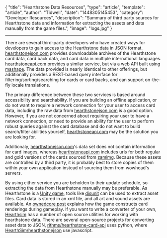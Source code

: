 
{
	"title": "Hearthstone Data Resources",
	"type": "article",
	"template": "article",
	"author": "Tidwell",
	"date": "1448305145453",
	"category": "Developer Resources",
	"description": "Summary of third party sources for Hearthstone data and information for extracting the assets and data manually from the game files.",
	"image": "logs.jpg"
}

---

There are several third-party developers who have created ways for developers to gain access to the Hearthstone data in JSON format.  [hearthstonejson.com][1]  provides downloadable archives of the Hearthstone card data, card back data, and card data in multiple international languages.  [hearthstoneapi.com][2] provides a similar service, but via a web API built using [mashape][3].  The data provided is nearly identical to other offerings, but additionally provides a REST-based query interface for filtering/sorting/searching for cards or card backs, and can support on-the-fly locale translations.

The primary difference between these two services is based around accessibility and searchability.  If you are building an offline application, or do not want to require a network connection for your user to access card data, including the raw data from [hearthstonejson.com][1] is a good option.  However, if you are not concerned about requiring your user to have a network connection, or need to provide an ability for the user to perform robust queries against the card database and do not want to build search/filter abilities yourself, [hearthstoneapi.com][2] may be the solution you are looking for.

Additionaly, [hearthstonejson.com][1]'s data set does not contain information for card images, whereas [hearthstoneapi.com][2] includes urls for both regular and gold versions of the cards sourced from [zamimg][4].  Because these assets are controlled by a third party, it is probably best to store copies of them within your own application instead of sourcing them from wowhead's servers. 

By using either service you are beholden to their update schedule, so extracting the data from Hearthstone manually may be preferable.  As Hearthstone is a [Unity game][6], tools like [disunit][7] can be used to extract asset files.  Card data is stored in an xml file, and all art and sound assets are available. An [ownedcore post][8] explains how the game constructs card renderings during gameplay.  If you want to write a converter of your own, [Hearthsim][10] has a number of open source utilities for working with hearthstone data.  There are several open-source projects for converting asset data to JSON, [rithms/hearthstone-card-api][9] uses python, where [HearthSim/hearthstonejson][11] use javascript.


 [1]: https://hearthstonejson.com/ "hearthstonejson.com"
 [2]: http://hearthstoneapi.com/ "hearthstoneapi.com" 
 [3]: https://market.mashape.com/omgvamp/hearthstone "heathstoneapi.com on mashape"
 [4]: http://wow.zamimg.com/ "wowhead static file server"
 [5]: https://slack.com/ "slack homepage"
 [6]: http://unity3d.com/ "unity homepage"
 [7]: https://github.com/ata4/disunity "disunit github"
 [8]: http://www.ownedcore.com/forums/mmo/hearthstone-heroes-of-warcraft/473615-how-relate-image-names-of-cards-their-data-xml-files.html "owndcore forum post"
 [9]: http://github.com/rithms/hearthstone-card-api "rithms/hearthstone-card-api on github"
 [10]: http://hearthsim.info/ "Hearthsim"
 [11]: https://github.com/HearthSim/hearthstonejson "hearthstonejson github"
